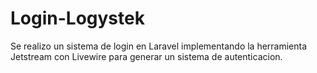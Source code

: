 # Login-Logystek
Se realizo un sistema de login en Laravel implementando la herramienta Jetstream con Livewire para generar un sistema de autenticacion. 
